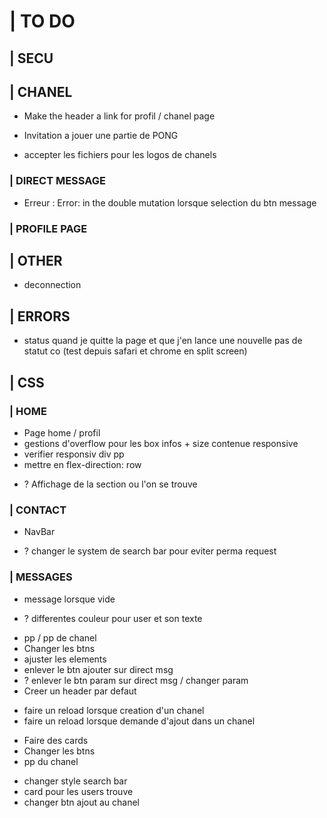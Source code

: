 # | TO DO

## | SECU

<!-- //////////////////////////////////////////////////////// -->
## | CHANEL

- Make the header a link for profil / chanel page

- Invitation a jouer une partie de PONG

- accepter les fichiers pour les logos de chanels

### | DIRECT MESSAGE 

- Erreur : Error: in the double mutation lorsque selection du btn message 

### | PROFILE PAGE

## | OTHER

- deconnection

<!-- //////////////////////////////////////////////////////// -->
## | ERRORS

- status quand je quitte la page et que j'en lance une nouvelle pas de statut co (test depuis safari et chrome en split screen)

<!-- //////////////////////////////////////////////////////// -->
## | CSS

### | HOME

<!-- Home -->
- Page home / profil
- gestions d'overflow pour les box infos + size contenue responsive
- verifier responsiv div pp 
- mettre en flex-direction: row

<!-- NavBar -->
- ? Affichage de la section ou l'on se trouve 

### | CONTACT

- NavBar

<!-- Friend list -->
- ? changer le system de search bar pour eviter perma request 

### | MESSAGES

- message lorsque vide

<!-- Chat box -->

- ? differentes couleur pour user et son texte

<!-- Header -->

- pp / pp de chanel
- Changer les btns 
- ajuster les elements
- enlever le btn ajouter sur direct msg
- ? enlever le btn param sur direct msg / changer param
- Creer un header par defaut

<!-- Create chanel -->

- faire un reload lorsque creation d'un chanel
- faire un reload lorsque demande d'ajout dans un chanel

<!-- Chanel Request -->
- Faire des cards
- Changer les btns
- pp du chanel

<!-- Add Chanel -->
- changer style search bar 
- card pour les users trouve
- changer btn ajout au chanel








<!-- OTHER -->
